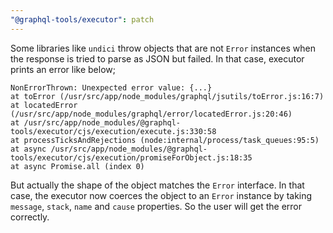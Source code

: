 ```yaml
---
"@graphql-tools/executor": patch
---
```


Some libraries like `undici` throw objects that are not `Error` instances when the response is tried to parse as JSON but failed.
In that case, executor prints an error like below;

```
NonErrorThrown: Unexpected error value: {...}
at toError (/usr/src/app/node_modules/graphql/jsutils/toError.js:16:7)
at locatedError (/usr/src/app/node_modules/graphql/error/locatedError.js:20:46)
at /usr/src/app/node_modules/@graphql-tools/executor/cjs/execution/execute.js:330:58
at processTicksAndRejections (node:internal/process/task_queues:95:5)
at async /usr/src/app/node_modules/@graphql-tools/executor/cjs/execution/promiseForObject.js:18:35
at async Promise.all (index 0)
```

But actually the shape of the object matches the `Error` interface.
In that case, the executor now coerces the object to an `Error` instance by taking `message`, `stack`, `name` and `cause` properties.
So the user will get the error correctly.
